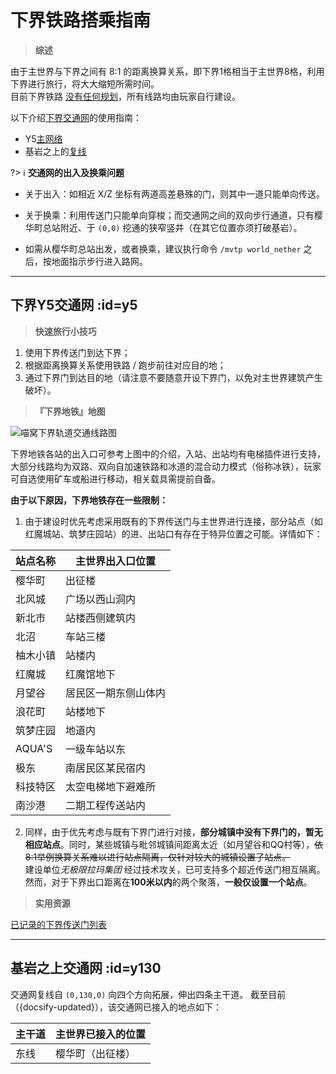 # 下界铁路搭乘指南

> **综述**

由于主世界与下界之间有 8:1 的距离换算关系，即下界1格相当于主世界8格，利用下界进行旅行，将大大缩短所需时间。  
目前下界铁路 [没有任何规划](https://bbs.nyaa.cat/d/987)，所有线路均由玩家自行建设。

以下介绍[下界交通网](nyaa/projects/nether-traffic "点击查看详情及历史")的使用指南：

- Y5[主网络](#y5)
- 基岩之上的[复线](#y130)

?> :information_source: **交通网的出入及换乘问题**

- 关于出入：如相近 X/Z 坐标有两道高差悬殊的门，则其中一道只能单向传送。
- 关于换乘：利用传送门只能单向穿梭；而交通网之间的双向步行通道，只有樱华町总站附近、于 `(0,0)` 挖通的狭窄竖井（在其它位置亦须打破基岩）。


- 如需从樱华町总站出发，或者换乘，建议执行命令 `/mvtp world_nether` 之后，按地面指示步行进入路网。

--------

## 下界Y5交通网 :id=y5

> **快速旅行小技巧**

1. 使用下界传送门到达下界；
2. 根据距离换算关系使用铁路 / 跑步前往对应目的地；
3. 通过下界门到达目的地（请注意不要随意开设下界门，以免对主世界建筑产生破坏）。

> **『下界地铁』地图**

![喵窝下界轨道交通线路图](https://bersella-ai.cc/nyan/map-nether-traffic.png)

下界地铁各站的出入口可参考上图中的介绍，入站、出站均有电梯插件进行支持，大部分线路均为双路、双向自加速铁路和冰道的混合动力模式（俗称冰铁），玩家可自选使用矿车或船进行移动，相关载具需提前自备。

**由于以下原因，下界地铁存在一些限制：**

1. 由于建设时优先考虑采用既有的下界传送门与主世界进行连接，部分站点（如红魔城站、筑梦庄园站）的进、出站口有存在于特异位置之可能。详情如下：

| 站点名称 | 主世界出入口位置 |
| - | - |
| 樱华町 | 出征楼 |
| 北风城 | 广场以西山洞内 |
| 新北市 | 站楼西侧建筑内 |
| 北沼 | 车站三楼 |
| 柚木小镇 | 站楼内 |
| 红魔城 | 红魔馆地下 |
| 月望谷 | 居民区一期东侧山体内 |
| 浪花町 | 站楼地下 |
| 筑梦庄园 | 地道内 |
| AQUA'S | 一级车站以东 |
| 极东 | 南居民区某民宿内 |
| 科技特区 | 太空电梯地下避难所 |
| 南沙港 | 二期工程传送站内 |

2. 同样，由于优先考虑与既有下界门进行对接，**部分城镇中没有下界门的，暂无相应站点**。同时，某些城镇与毗邻城镇间距离太近（如月望谷和QQ村等），~~依8:1举例换算关系难以进行站点隔离，仅针对较大的城镇设置了站点。~~<br />
建设单位*无极限拉玛集团* 经过技术攻关，已可支持多个超近传送门相互隔离。然而，对于下界出口距离在**100米以内**的两个聚落，**一般仅设置一个站点**。

> **实用资源**

[已记录的下界传送门列表](nyaa/projects/nether-portal)

--------

## 基岩之上交通网 :id=y130

交通网复线自 `(0,130,0)` 向四个方向拓展，伸出四条主干道。
截至目前（{docsify-updated}），该交通网已接入的地点如下：

| 主干道 | 主世界已接入的位置 |
|-|-|
| 东线 | 樱华町（出征楼） |